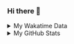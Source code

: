 ### Hi there 👋

<!--
**cdfmlr/cdfmlr** is a ✨ _special_ ✨ repository because its `README.md` (this file) appears on your GitHub profile.

Here are some ideas to get you started:

- 🔭 I’m currently working on ...
- 🌱 I’m currently learning ...
- 👯 I’m looking to collaborate on ...
- 🤔 I’m looking for help with ...
- 💬 Ask me about ...
- 📫 How to reach me: ...
- 😄 Pronouns: ...
- ⚡ Fun fact: ...
-->

<details>

<summary>My Wakatime Data</summary>

<!--START_SECTION:waka-->
![Profile Views](http://img.shields.io/badge/Profile%20Views-0-blue)

![Lines of code](https://img.shields.io/badge/From%20Hello%20World%20I've%20written-5.1%20million%20Lines%20of%20code-blue)

**🐱 My GitHub Data** 

> 🏆 418 Contributions in year 2020
 > 
> 📦 Used 76.2 kB in GitHub's Storage 
 > 
> 🚫 Not opted to Hire
 > 
> 📜 25 Public Repositories 
 > 
> 🔑 2 Owned Private Repositories 

**I'm an early 🐤** 

```text
🌞 Morning    130 commits    █████░░░░░░░░░░░░░░░░░░░░   19.97% 
🌆 Daytime    244 commits    █████████░░░░░░░░░░░░░░░░   37.48% 
🌃 Evening    264 commits    ██████████░░░░░░░░░░░░░░░   40.55% 
🌙 Night      13 commits     ░░░░░░░░░░░░░░░░░░░░░░░░░   2.0%

```
📅 **I'm Most Productive on Tuesdays** 

```text
Monday       74 commits     ██░░░░░░░░░░░░░░░░░░░░░░░   11.37% 
Tuesday      128 commits    █████░░░░░░░░░░░░░░░░░░░░   19.66% 
Wednesday    102 commits    ████░░░░░░░░░░░░░░░░░░░░░   15.67% 
Thursday     86 commits     ███░░░░░░░░░░░░░░░░░░░░░░   13.21% 
Friday       83 commits     ███░░░░░░░░░░░░░░░░░░░░░░   12.75% 
Saturday     89 commits     ███░░░░░░░░░░░░░░░░░░░░░░   13.67% 
Sunday       89 commits     ███░░░░░░░░░░░░░░░░░░░░░░   13.67%

```


📊 **This week I spent my time on** 

```text
⌚︎ Timezone: Asia/Shanghai

```

**I mostly code in Python** 

```text
Python                   6 repos             ██████░░░░░░░░░░░░░░░░░░░   26.09% 
Go                       5 repos             █████░░░░░░░░░░░░░░░░░░░░   21.74% 
Java                     3 repos             ███░░░░░░░░░░░░░░░░░░░░░░   13.04% 
HTML                     2 repos             ██░░░░░░░░░░░░░░░░░░░░░░░   8.7% 
C#                       2 repos             ██░░░░░░░░░░░░░░░░░░░░░░░   8.7%

```


**Timeline**

![Chart not found](https://github.com/cdfmlr/cdfmlr/blob/master/charts/bar_graph.png) 


<!--END_SECTION:waka-->

</details>

<details>
 
 <summary>My GitHub Stats</summary>

[![CDFMLR's github stats](https://github-readme-stats.vercel.app/api?username=cdfmlr&count_private=true&show_icons=true)](https://github.com/anuraghazra/github-readme-stats)

</details>
